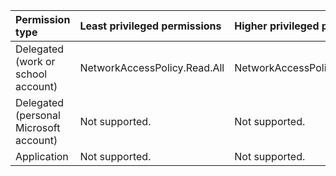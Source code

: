 |Permission type|Least privileged permissions|Higher privileged permissions|
|:---|:---|:---|
|Delegated (work or school account)|NetworkAccessPolicy.Read.All|NetworkAccessPolicy.ReadWrite.All|
|Delegated (personal Microsoft account)|Not supported.|Not supported.|
|Application|Not supported.|Not supported.|